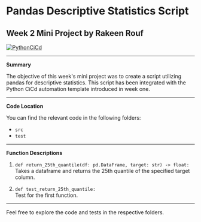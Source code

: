 # Pandas Descriptive Statistics Script
## Week 2 Mini Project by Rakeen Rouf

[![PythonCiCd](https://github.com/rmr327/cicd_python_template/actions/workflows/python_ci_cd.yml/badge.svg)](https://github.com/rmr327/cicd_python_template/actions/workflows/python_ci_cd.yml)

---

**Summary**

The objective of this week's mini project was to create a script utilizing pandas for descriptive statistics. This script has been integrated with the Python CiCd automation template introduced in week one.

---

**Code Location**

You can find the relevant code in the following folders:
- `src`
- `test`

---

**Function Descriptions**

1. `def return_25th_quantile(df: pd.DataFrame, target: str) -> float:`  
   Takes a dataframe and returns the 25th quantile of the specified target column.

2. `def test_return_25th_quantile:`  
   Test for the first function.

---

Feel free to explore the code and tests in the respective folders.

